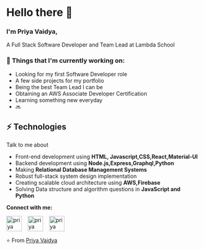 # Hello there 👋 

### I'm Priya Vaidya, 

A Full Stack Software Developer and Team Lead at Lambda School

### 💼  Things that I'm currently working on: 
* Looking for my first Software Developer role
* A few side projects for my portfolio
* Being the best Team Lead I can be
* Obtaining an AWS Associate Developer Certification
* Learning something new everyday
* 🔜
 
 ## ⚡ Technologies
Talk to me about
- Front-end development using **HTML, Javascript,CSS,React,Material-UI**
- Backend development using **Node.js,Express,Graphql,Python**
- Making **Relational Database Management Systems**
- Robust full-stack system design implementation
- Creating scalable cloud architecture using **AWS,Firebase**
- Solving Data structure and algorithm questions in **JavaScript and Python**

**Connect with me:**
<p align="left">
<a href="https://twitter.com/priyacodes98" target="blank"><img align="center" src="https://cdn.jsdelivr.net/npm/simple-icons@3.0.1/icons/twitter.svg" alt="priya" height="40" width="40" /></a> &nbsp;&nbsp;
<a href="https://www.linkedin.com/in/priyavaidya98/" target="blank"><img align="center" src="https://cdn.jsdelivr.net/npm/simple-icons@3.0.1/icons/linkedin.svg" alt="priya" height="40" width="40" /></a> &nbsp;&nbsp;
<a href="https://dev.to/pvaidya56" target="blank"><img align="center" src="https://cdn.jsdelivr.net/npm/simple-icons@3.0.1/icons/devto.svg" alt="priya" height="40" width="40" /></a> &nbsp;&nbsp;
</p>


⭐️ From [Priya Vaidya](https://www.priyavaidya.com)
